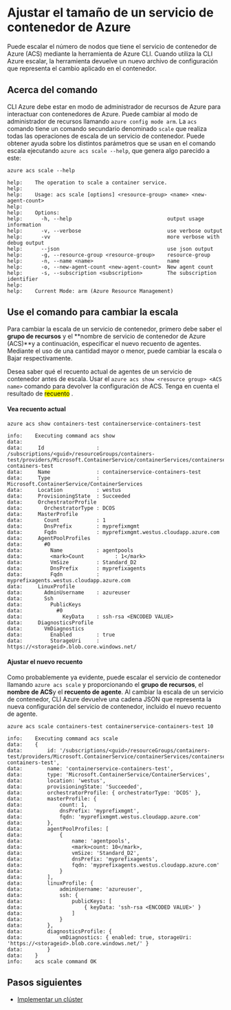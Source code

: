 <properties
   pageTitle="Ajustar el clúster ACS con CLI Azure | Microsoft Azure"
   description="Cómo ampliar su clúster de servicio del contenedor de Azure mediante la CLI de Azure."
   services="container-service"
   documentationCenter=""
   authors="Thraka"
   manager="timlt"
   editor=""
   tags="acs, azure-container-service"
   keywords="Docker, contenedores, Micro-services, Mesos, Azure"/>

<tags
   ms.service="container-service"
   ms.devlang="na"
   ms.topic="article"
   ms.tgt_pltfrm="na"
   ms.workload="na"
   ms.date="10/03/2016"
   ms.author="timlt"/>

# <a name="scale-an-azure-container-service"></a>Ajustar el tamaño de un servicio de contenedor de Azure

Puede escalar el número de nodos que tiene el servicio de contenedor de Azure (ACS) mediante la herramienta de Azure CLI. Cuando utiliza la CLI Azure escalar, la herramienta devuelve un nuevo archivo de configuración que representa el cambio aplicado en el contenedor.

## <a name="about-the-command"></a>Acerca del comando

CLI Azure debe estar en modo de administrador de recursos de Azure para interactuar con contenedores de Azure. Puede cambiar al modo de administrador de recursos llamando `azure config mode arm`. La `acs` comando tiene un comando secundario denominado `scale` que realiza todas las operaciones de escala de un servicio de contenedor. Puede obtener ayuda sobre los distintos parámetros que se usan en el comando escala ejecutando `azure acs scale --help`, que genera algo parecido a este:

```azurecli
azure acs scale --help

help:    The operation to scale a container service.
help:
help:    Usage: acs scale [options] <resource-group> <name> <new-agent-count>
help:
help:    Options:
help:      -h, --help                               output usage information
help:      -v, --verbose                            use verbose output
help:      -vv                                      more verbose with debug output
help:      --json                                   use json output
help:      -g, --resource-group <resource-group>    resource-group
help:      -n, --name <name>                        name
help:      -o, --new-agent-count <new-agent-count>  New agent count
help:      -s, --subscription <subscription>        The subscription identifier
help:
help:    Current Mode: arm (Azure Resource Management)
```

## <a name="use-the-command-to-scale"></a>Use el comando para cambiar la escala

Para cambiar la escala de un servicio de contenedor, primero debe saber el **grupo de recursos** y el **nombre de servicio de contenedor de Azure (ACS)**y a continuación, especificar el nuevo recuento de agentes. Mediante el uso de una cantidad mayor o menor, puede cambiar la escala o Bajar respectivamente.

Desea saber qué el recuento actual de agentes de un servicio de contenedor antes de escala. Usar el `azure acs show <resource group> <ACS name>` comando para devolver la configuración de ACS. Tenga en cuenta el resultado de <mark>recuento</mark> .

#### <a name="see-current-count"></a>Vea recuento actual

```azurecli
azure acs show containers-test containerservice-containers-test

info:    Executing command acs show
data:
data:     Id                 : /subscriptions/<guid>/resourceGroups/containers-test/providers/Microsoft.ContainerService/containerServices/containerservice-containers-test
data:     Name               : containerservice-containers-test
data:     Type               : Microsoft.ContainerService/ContainerServices
data:     Location           : westus
data:     ProvisioningState  : Succeeded
data:     OrchestratorProfile
data:       OrchestratorType : DCOS
data:     MasterProfile
data:       Count            : 1
data:       DnsPrefix        : myprefixmgmt
data:       Fqdn             : myprefixmgmt.westus.cloudapp.azure.com
data:     AgentPoolProfiles
data:       #0
data:         Name           : agentpools
data:         <mark>Count          : 1</mark>
data:         VmSize         : Standard_D2
data:         DnsPrefix      : myprefixagents
data:         Fqdn           : myprefixagents.westus.cloudapp.azure.com
data:     LinuxProfile
data:       AdminUsername    : azureuser
data:       Ssh
data:         PublicKeys
data:           #0
data:             KeyData    : ssh-rsa <ENCODED VALUE>
data:     DiagnosticsProfile
data:       VmDiagnostics
data:         Enabled        : true
data:         StorageUri     : https://<storageid>.blob.core.windows.net/
```  

#### <a name="scale-to-new-count"></a>Ajustar el nuevo recuento

Como probablemente ya evidente, puede escalar el servicio de contenedor llamando `azure acs scale` y proporcionando el **grupo de recursos**, el **nombre de ACS**y el **recuento de agente**. Al cambiar la escala de un servicio de contenedor, CLI Azure devuelve una cadena JSON que representa la nueva configuración del servicio de contenedor, incluido el nuevo recuento de agente.

```azurecli
azure acs scale containers-test containerservice-containers-test 10

info:    Executing command acs scale
data:    {
data:        id: '/subscriptions/<guid>/resourceGroups/containers-test/providers/Microsoft.ContainerService/containerServices/containerservice-containers-test',
data:        name: 'containerservice-containers-test',
data:        type: 'Microsoft.ContainerService/ContainerServices',
data:        location: 'westus',
data:        provisioningState: 'Succeeded',
data:        orchestratorProfile: { orchestratorType: 'DCOS' },
data:        masterProfile: {
data:            count: 1,
data:            dnsPrefix: 'myprefixmgmt',
data:            fqdn: 'myprefixmgmt.westus.cloudapp.azure.com'
data:        },
data:        agentPoolProfiles: [
data:            {
data:                name: 'agentpools',
data:                <mark>count: 10</mark>,
data:                vmSize: 'Standard_D2',
data:                dnsPrefix: 'myprefixagents',
data:                fqdn: 'myprefixagents.westus.cloudapp.azure.com'
data:            }
data:        ],
data:        linuxProfile: {
data:            adminUsername: 'azureuser',
data:            ssh: {
data:                publicKeys: [
data:                    { keyData: 'ssh-rsa <ENCODED VALUE>' }
data:                ]
data:            }
data:        },
data:        diagnosticsProfile: {
data:            vmDiagnostics: { enabled: true, storageUri: 'https://<storageid>.blob.core.windows.net/' }
data:        }
data:    }
info:    acs scale command OK
``` 

## <a name="next-steps"></a>Pasos siguientes

- [Implementar un clúster](container-service-deployment.md)